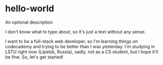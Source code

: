 # hello-world
An optional description

I don't know what to type about, so it's just a text without any sense.

I want to be a full-stack web developer, so I'm learning things on codecademy and trying to be better than I was yesterday. I'm studying in LSTU right now (Lipetsk, Russia), sadly, not as a CS student, but I hope it'll be fine. So, let's get started!
